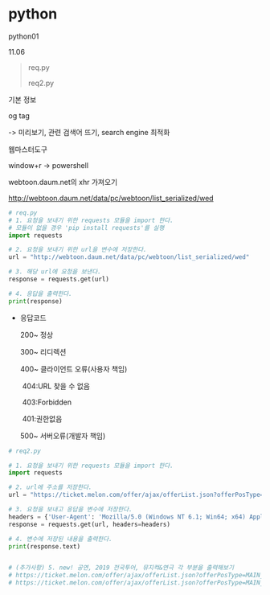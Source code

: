 # python
python01

11.06

>  req.py
>
> req2.py

<head>
    기본 정보
</head>



og tag

-> 미리보기, 관련 검색어 뜨기, search engine 최적화

웹마스터도구


window+r -> powershell


webtoon.daum.net의 xhr 가져오기



http://webtoon.daum.net/data/pc/webtoon/list_serialized/wed

```python
# req.py
# 1. 요청을 보내기 위한 requests 모듈을 import 한다.
# 모듈이 없을 경우 'pip install requests'를 실행
import requests

# 2. 요청을 보내기 위한 url을 변수에 저장한다.
url = "http://webtoon.daum.net/data/pc/webtoon/list_serialized/wed"

# 3. 해당 url에 요청을 보낸다.
response = requests.get(url)

# 4. 응답을 출력한다.
print(response)
```



* 응답코드

  200~ 정상

  300~ 리디렉션

  400~ 클라이언트 오류(사용자 책임)

  ​	404:URL 찾을 수 없음

  ​	403:Forbidden

  ​	401:권한없음

  500~ 서버오류(개발자 책임)



```python
# req2.py

# 1. 요청을 보내기 위한 requests 모듈을 import 한다.
import requests

# 2. url에 주소를 저장한다.
url = "https://ticket.melon.com/offer/ajax/offerList.json?offerPosType=MAIN_B_CO_1"

# 3. 요청을 보내고 응답을 변수에 저장한다.
headers = {'User-Agent': 'Mozilla/5.0 (Windows NT 6.1; Win64; x64) AppleWebKit/537.36 (KHTML, like Gecko) Chrome/78.0.3904.87 Safari/537.36'}
response = requests.get(url, headers=headers)

# 4. 변수에 저장된 내용을 출력한다.
print(response.text)


# (추가사항) 5. new! 공연, 2019 전국투어, 뮤지컥&연극 각 부분을 출력해보기
# https://ticket.melon.com/offer/ajax/offerList.json?offerPosType=MAIN_B_CO_2
# https://ticket.melon.com/offer/ajax/offerList.json?offerPosType=MAIN_B_CO_3
```

